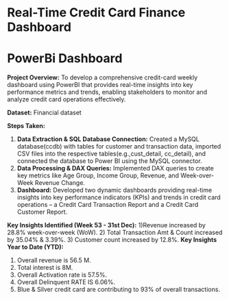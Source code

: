 # Real-Time Credit Card Finance Dashboard
# PowerBi Dashboard
**Project Overview:** To develop a comprehensive credit-card weekly dashboard using PowerBI that provides real-time insights into key performance metrics and trends, enabling stakeholders to monitor and analyze credit card operations effectively.

**Dataset:** Financial dataset

**Steps Taken:**
 1) **Data Extraction & SQL Database Connection:** Created a MySQL database(ccdb) with tables for customer and transaction data, imported CSV files into the respective tables(e.g.,cust_detail, cc_detail), and connected the database to Power BI using the MySQL connector.
 2) **Data Processing & DAX Queries:** Implemented DAX queries to create key metrics like Age Group, Income Group, Revenue, and Week-over-Week Revenue Change.
 3) **Dashboard:** Developed two dynamic dashboards providing real-time insights into key performance indicators (KPIs) and trends in credit card operations – a Credit Card Transaction Report and a Credit Card Customer Report.
    
**Key Insights Identified (Week 53 - 31st Dec):**
  1)Revenue increased by 28.8% week-over-week (WoW).
  2) Total Transaction Amt & Count increased by 35.04% & 3.39%.
  3) Customer count increased by 12.8%.
**Key Insights Year to Date (YTD):**
  1) Overall revenue is 56.5 M.
  2) Total interest is 8M.
  3) Overall Activation rate is 57.5%.
  4) Overall Delinquent RATE IS 6.06%.
  5) Blue & Silver credit card are contributing to 93% of overall transactions.

      




